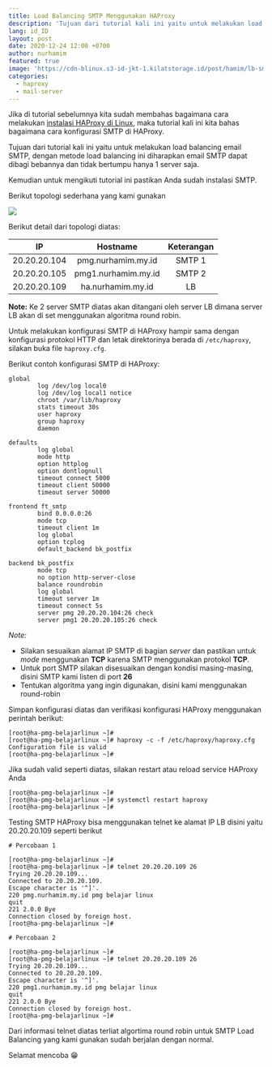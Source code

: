 ```yaml
---
title: Load Balancing SMTP Menggunakan HAProxy
description: 'Tujuan dari tutorial kali ini yaitu untuk melakukan load balancing email SMTP, dengan metode load balancing ini diharapkan email SMTP dapat dibagi bebannya dan tidak bertumpu hanya 1 server saja'
lang: id_ID
layout: post
date: 2020-12-24 12:00 +0700
author: nurhamim
featured: true
image: 'https://cdn-blinux.s3-id-jkt-1.kilatstorage.id/post/hamim/lb-smtp.png'
categories:
  - haproxy
  - mail-server
---
```


Jika di tutorial sebelumnya kita sudah membahas bagaimana cara melakukan [instalasi HAProxy di Linux](https://belajarlinux.id/cara-install-haproxy-di-linux/), maka tutorial kali ini kita bahas bagaimana cara konfigurasi SMTP di HAProxy. 

Tujuan dari tutorial kali ini yaitu untuk melakukan load balancing email SMTP, dengan metode load balancing ini diharapkan email SMTP dapat dibagi bebannya dan tidak bertumpu hanya 1 server saja. 

Kemudian untuk mengikuti tutorial ini pastikan Anda sudah instalasi SMTP.

Berikut topologi sederhana yang kami gunakan

![](https://cdn-blinux.s3-id-jkt-1.kilatstorage.id/post/hamim/load-balancing-smtp.png)

Berikut detail dari topologi diatas:

| IP           | Hostname            | Keterangan |
| :---------:  | :------------------:| :--------: |
| 20.20.20.104 | pmg.nurhamim.my.id  | SMTP 1     |
| 20.20.20.105 | pmg1.nurhamim.my.id | SMTP 2     |
| 20.20.20.109 | ha.nurhamim.my.id   | LB         |

**Note:** Ke 2 server SMTP diatas akan ditangani oleh server LB dimana server LB akan di set menggunakan algoritma round robin. 

Untuk melakukan konfigurasi SMTP di HAProxy hampir sama dengan konfigurasi protokol HTTP dan letak direktorinya berada di `/etc/haproxy`, silakan buka file `haproxy.cfg`. 

Berikut contoh konfigurasi SMTP di HAProxy:

```console
global
        log /dev/log local0
        log /dev/log local1 notice
        chroot /var/lib/haproxy
        stats timeout 30s
        user haproxy
        group haproxy
        daemon

defaults
        log global
        mode http
        option httplog
        option dontlognull
        timeout connect 5000
        timeout client 50000
        timeout server 50000

frontend ft_smtp
        bind 0.0.0.0:26
        mode tcp
        timeout client 1m
        log global
        option tcplog
        default_backend bk_postfix

backend bk_postfix
        mode tcp
        no option http-server-close
        balance roundrobin
        log global
        timeout server 1m
        timeout connect 5s
        server pmg 20.20.20.104:26 check
        server pmg1 20.20.20.105:26 check
```

*Note:* 
- Silakan sesuaikan alamat IP SMTP di bagian _server_ dan pastikan untuk _mode_ menggunakan **TCP** karena SMTP menggunakan protokol **TCP**. 
- Untuk port SMTP silakan disesuaikan dengan kondisi masing-masing, disini SMTP kami listen di port **26**
- Tentukan algoritma yang ingin digunakan, disini kami menggunakan round-robin

Simpan konfigurasi diatas dan verifikasi konfigurasi HAProxy menggunakan perintah berikut:

```console
[root@ha-pmg-belajarlinux ~]#
[root@ha-pmg-belajarlinux ~]# haproxy -c -f /etc/haproxy/haproxy.cfg
Configuration file is valid
[root@ha-pmg-belajarlinux ~]#
```

Jika sudah valid seperti diatas, silakan restart atau reload service HAProxy Anda

```console
[root@ha-pmg-belajarlinux ~]#
[root@ha-pmg-belajarlinux ~]# systemctl restart haproxy
[root@ha-pmg-belajarlinux ~]#
```

Testing SMTP HAProxy bisa menggunakan telnet ke alamat IP LB disini yaitu 20.20.20.109 seperti berikut

```console
# Percobaan 1

[root@ha-pmg-belajarlinux ~]#
[root@ha-pmg-belajarlinux ~]# telnet 20.20.20.109 26
Trying 20.20.20.109...
Connected to 20.20.20.109.
Escape character is '^]'.
220 pmg.nurhamim.my.id pmg belajar linux
quit
221 2.0.0 Bye
Connection closed by foreign host.
[root@ha-pmg-belajarlinux ~]#

# Percobaan 2

[root@ha-pmg-belajarlinux ~]#
[root@ha-pmg-belajarlinux ~]# telnet 20.20.20.109 26
Trying 20.20.20.109...
Connected to 20.20.20.109.
Escape character is '^]'.
220 pmg1.nurhamim.my.id pmg belajar linux
quit
221 2.0.0 Bye
Connection closed by foreign host.
[root@ha-pmg-belajarlinux ~]#
```

Dari informasi telnet diatas terliat algortima round robin untuk SMTP Load Balancing yang kami gunakan sudah berjalan dengan normal. 

Selamat mencoba 😁


